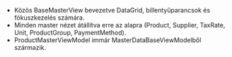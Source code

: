 - Közös BaseMasterView bevezetve DataGrid, billentyűparancsok és fókuszkezelés számára.
- Minden master nézet átállítva erre az alapra (Product, Supplier, TaxRate, Unit, ProductGroup, PaymentMethod).
- ProductMasterViewModel immár MasterDataBaseViewModelből származik.
